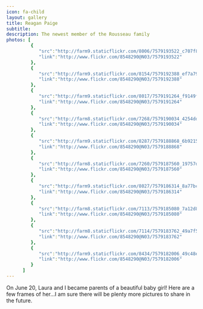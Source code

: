```yaml
---
icon: fa-child
layout: gallery
title: Reagan Paige
subtitle:
description: The newest member of the Rousseau family
photos: [
         {
            "src":"http://farm9.staticflickr.com/8006/7579193522_c707f802c8_z.jpg",
            "link":"http://www.flickr.com/8548290@N03/7579193522"
         },
         {
            "src":"http://farm9.staticflickr.com/8154/7579192388_ef7a799867_z.jpg",
            "link":"http://www.flickr.com/8548290@N03/7579192388"
         },
         {
            "src":"http://farm9.staticflickr.com/8017/7579191264_f9149f4432_z.jpg",
            "link":"http://www.flickr.com/8548290@N03/7579191264"
         },
         {
            "src":"http://farm8.staticflickr.com/7268/7579190034_4254dd89a2_z.jpg",
            "link":"http://www.flickr.com/8548290@N03/7579190034"
         },
         {
            "src":"http://farm9.staticflickr.com/8287/7579188868_6b92153a4f_z.jpg",
            "link":"http://www.flickr.com/8548290@N03/7579188868"
         },
         {
            "src":"http://farm8.staticflickr.com/7260/7579187560_19757df072_z.jpg",
            "link":"http://www.flickr.com/8548290@N03/7579187560"
         },
         {
            "src":"http://farm9.staticflickr.com/8027/7579186314_8a77bce148_z.jpg",
            "link":"http://www.flickr.com/8548290@N03/7579186314"
         },
         {
            "src":"http://farm8.staticflickr.com/7113/7579185080_7a12d8319e_z.jpg",
            "link":"http://www.flickr.com/8548290@N03/7579185080"
         },
         {
            "src":"http://farm8.staticflickr.com/7114/7579183762_49a7f5cb0a_z.jpg",
            "link":"http://www.flickr.com/8548290@N03/7579183762"
         },
         {
            "src":"http://farm9.staticflickr.com/8434/7579182006_49c48e89ff_z.jpg",
            "link":"http://www.flickr.com/8548290@N03/7579182006"
         }
      ]
---
```


On June 20, Laura and I became parents of a beautiful baby girl! Here are a few frames of her…I am sure there will be plenty more pictures to share in the future.
